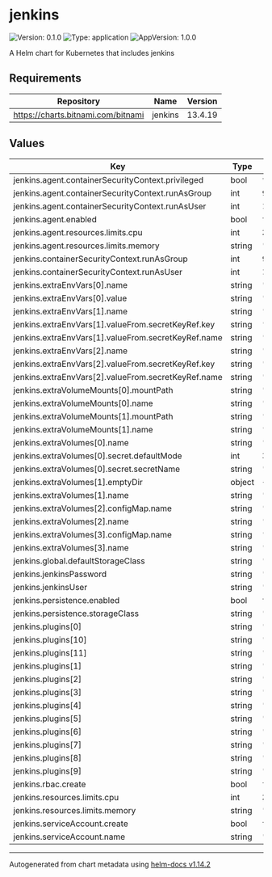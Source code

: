 # jenkins

![Version: 0.1.0](https://img.shields.io/badge/Version-0.1.0-informational?style=flat-square) ![Type: application](https://img.shields.io/badge/Type-application-informational?style=flat-square) ![AppVersion: 1.0.0](https://img.shields.io/badge/AppVersion-1.0.0-informational?style=flat-square)

A Helm chart for Kubernetes that includes jenkins

## Requirements

| Repository | Name | Version |
|------------|------|---------|
| https://charts.bitnami.com/bitnami | jenkins | 13.4.19 |

## Values

| Key | Type | Default | Description |
|-----|------|---------|-------------|
| jenkins.agent.containerSecurityContext.privileged | bool | `true` |  |
| jenkins.agent.containerSecurityContext.runAsGroup | int | `999` |  |
| jenkins.agent.containerSecurityContext.runAsUser | int | `1001` |  |
| jenkins.agent.enabled | bool | `true` |  |
| jenkins.agent.resources.limits.cpu | int | `2` |  |
| jenkins.agent.resources.limits.memory | string | `"2096Mi"` |  |
| jenkins.containerSecurityContext.runAsGroup | int | `999` |  |
| jenkins.containerSecurityContext.runAsUser | int | `1001` |  |
| jenkins.extraEnvVars[0].name | string | `"CASC_JENKINS_CONFIG"` |  |
| jenkins.extraEnvVars[0].value | string | `"/bitnami/jenkins/casc_configs/jenkins.yaml"` |  |
| jenkins.extraEnvVars[1].name | string | `"JENKINS_REMOTE_TRIGGER_TOKEN"` |  |
| jenkins.extraEnvVars[1].valueFrom.secretKeyRef.key | string | `"JENKINS_REMOTE_TRIGGER_TOKEN"` |  |
| jenkins.extraEnvVars[1].valueFrom.secretKeyRef.name | string | `"jenkins-secrets"` |  |
| jenkins.extraEnvVars[2].name | string | `"JENKINS_REMOTE_USER"` |  |
| jenkins.extraEnvVars[2].valueFrom.secretKeyRef.key | string | `"JENKINS_REMOTE_USER"` |  |
| jenkins.extraEnvVars[2].valueFrom.secretKeyRef.name | string | `"jenkins-secrets"` |  |
| jenkins.extraVolumeMounts[0].mountPath | string | `"/bitnami/jenkins/casc_configs"` |  |
| jenkins.extraVolumeMounts[0].name | string | `"jenkins-casc-config"` |  |
| jenkins.extraVolumeMounts[1].mountPath | string | `"/bitnami/jenkins/projects-config"` |  |
| jenkins.extraVolumeMounts[1].name | string | `"projects-config"` |  |
| jenkins.extraVolumes[0].name | string | `"ssh-key"` |  |
| jenkins.extraVolumes[0].secret.defaultMode | int | `384` |  |
| jenkins.extraVolumes[0].secret.secretName | string | `"jenkins-ssh-key"` |  |
| jenkins.extraVolumes[1].emptyDir | object | `{}` |  |
| jenkins.extraVolumes[1].name | string | `"ssh-key-renamed"` |  |
| jenkins.extraVolumes[2].configMap.name | string | `"jenkins-casc-config"` |  |
| jenkins.extraVolumes[2].name | string | `"jenkins-casc-config"` |  |
| jenkins.extraVolumes[3].configMap.name | string | `"jenkins-projects-config"` |  |
| jenkins.extraVolumes[3].name | string | `"projects-config"` |  |
| jenkins.global.defaultStorageClass | string | `"csi-disk"` |  |
| jenkins.jenkinsPassword | string | `"admin123"` |  |
| jenkins.jenkinsUser | string | `"admin"` |  |
| jenkins.persistence.enabled | bool | `true` |  |
| jenkins.persistence.storageClass | string | `"csi-disk"` |  |
| jenkins.plugins[0] | string | `"workflow-aggregator"` |  |
| jenkins.plugins[10] | string | `"http_request"` |  |
| jenkins.plugins[11] | string | `"kubernetes"` |  |
| jenkins.plugins[1] | string | `"pipeline-stage-view"` |  |
| jenkins.plugins[2] | string | `"git"` |  |
| jenkins.plugins[3] | string | `"pipeline-github-lib"` |  |
| jenkins.plugins[4] | string | `"job-dsl"` |  |
| jenkins.plugins[5] | string | `"configuration-as-code"` |  |
| jenkins.plugins[6] | string | `"nodejs"` |  |
| jenkins.plugins[7] | string | `"docker-commons"` |  |
| jenkins.plugins[8] | string | `"docker-workflow"` |  |
| jenkins.plugins[9] | string | `"parameterized-trigger"` |  |
| jenkins.rbac.create | bool | `true` |  |
| jenkins.resources.limits.cpu | int | `2` |  |
| jenkins.resources.limits.memory | string | `"2096Mi"` |  |
| jenkins.serviceAccount.create | bool | `true` |  |
| jenkins.serviceAccount.name | string | `"jenkins"` |  |

----------------------------------------------
Autogenerated from chart metadata using [helm-docs v1.14.2](https://github.com/norwoodj/helm-docs/releases/v1.14.2)
